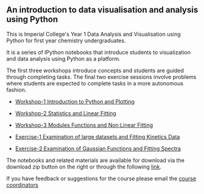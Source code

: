 An introduction to data visualisation and analysis using Python
-------

This is Imperial College's Year 1 Data Analysis and Visualisation using Python for first year chemistry undergraduates.

It is a series of IPython notebooks that introduce students to visualization and data analysis using Python as a platform. 

The first three workshops introduce concepts and students are guided through completing tasks. The final two exercise sessions involve problems where students are expected to complete tasks in a more autonomous fashion.

* [Workshop-1 Introduction to Python and Plotting](http://nbviewer.ipython.org/urls/raw.github.com/imperialchem/python-data-viz-intro/master/workshop1/workshop_1.ipynb)

* [Workshop-2 Statistics and Linear Fitting](http://nbviewer.ipython.org/urls/raw.github.com/imperialchem/python-data-viz-intro/master/workshop2/workshop_2.ipynb)

* [Workshop-3 Modules Functions and Non Linear Fitting](http://nbviewer.ipython.org/urls/raw.github.com/imperialchem/python-data-viz-intro/master/workshop3/workshop_3.ipynb)

* [Exercise-1 Examination of large datasets and Fitting Kinetics Data](http://nbviewer.ipython.org/urls/raw.github.com/imperialchem/python-data-viz-intro/master/exercises1/exercise_1.ipynb)

* [Exercise-2 Examination of Gaussian Functions and Fitting Spectra](http://nbviewer.ipython.org/urls/raw.github.com/imperialchem/python-data-viz-intro/master/exercises2/exercise_2.ipynb)

The notebooks and related materials are available for download via the download zip button on the right or through the following [link](https://github.com/imperialchem/python-data-viz-intro/archive/master.zip). 

If you have feedback or suggestions for the course please email the [course coordinators](mailto:python@imperial.ac.uk)
